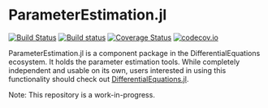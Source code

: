 # ParameterEstimation.jl

[![Build Status](https://travis-ci.org/JuliaDiffEq/ParameterEstimation.jl.svg?branch=master)](https://travis-ci.org/JuliaDiffEq/ParameterEstimation.jl)
[![Build status](https://ci.appveyor.com/api/projects/status/eg7s96wnvrciwbqb?svg=true)](https://ci.appveyor.com/project/ChrisRackauckas/parameterestimation-jl)
[![Coverage Status](https://coveralls.io/repos/JuliaDiffEq/ParameterEstimation.jl/badge.svg?branch=master&service=github)](https://coveralls.io/github/JuliaDiffEq/ParameterEstimation.jl?branch=master)
[![codecov.io](http://codecov.io/github/JuliaDiffEq/ParameterEstimation.jl/coverage.svg?branch=master)](http://codecov.io/github/JuliaDiffEq/ParameterEstimation.jl?branch=master)

ParameterEstimation.jl is a component package in the DifferentialEquations ecosystem. It holds the
parameter estimation tools. While completely independent
and usable on its own, users interested in using this
functionality should check out [DifferentialEquations.jl](https://github.com/JuliaDiffEq/DifferentialEquations.jl).

Note: This repository is a work-in-progress.
